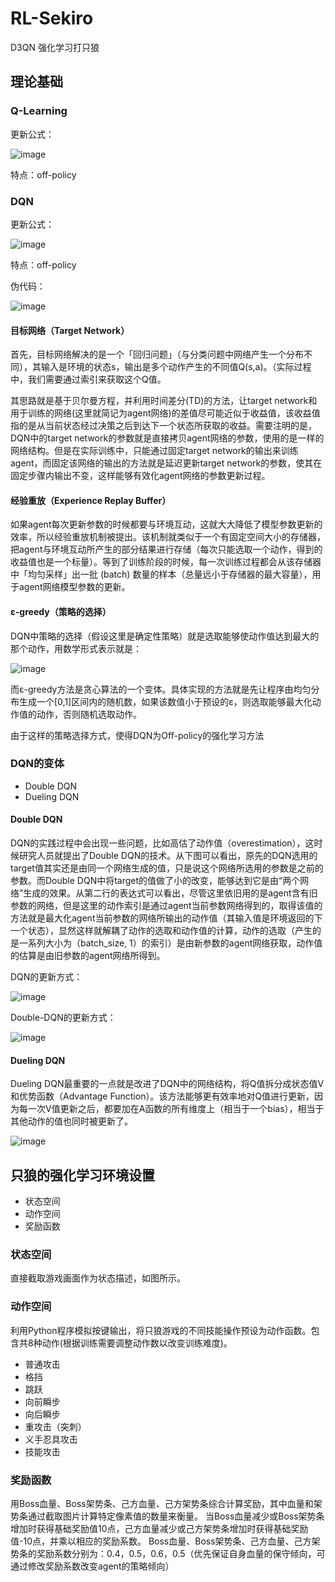# RL-Sekiro
D3QN 强化学习打只狼

## 理论基础
### Q-Learning
更新公式：

![image](https://user-images.githubusercontent.com/62683546/153753386-af7c79d8-16be-46f0-baa5-47b220734ba5.png)

特点：off-policy

### DQN
更新公式：

![image](https://user-images.githubusercontent.com/62683546/153753433-fbe00fa7-0a1d-431d-9698-aab8a302a5f5.png)

特点：off-policy

伪代码：

![image](https://user-images.githubusercontent.com/62683546/153753736-ce87f887-7206-4027-ab48-400f76101290.png)

#### 目标网络（Target Network）
首先，目标网络解决的是一个「回归问题」（与分类问题中网络产生一个分布不同），其输入是环境的状态s，输出是多个动作产生的不同值Q(s,a)。（实际过程中，我们需要通过索引来获取这个Q值。

其思路就是基于贝尔曼方程，并利用时间差分(TD)的方法，让target network和用于训练的网络(这里就简记为agent网络)的差值尽可能近似于收益值，该收益值指的是从当前状态经过决策之后到达下一个状态所获取的收益。需要注明的是，DQN中的target network的参数就是直接拷贝agent网络的参数，使用的是一样的网络结构。但是在实际训练中，只能通过固定target network的输出来训练agent，而固定该网络的输出的方法就是延迟更新target network的参数，使其在固定步骤内输出不变，这样能够有效化agent网络的参数更新过程。

#### 经验重放（Experience Replay Buffer）
如果agent每次更新参数的时候都要与环境互动，这就大大降低了模型参数更新的效率，所以经验重放机制被提出。该机制就类似于一个有固定空间大小的存储器，把agent与环境互动所产生的部分结果进行存储（每次只能选取一个动作，得到的收益值也是一个标量）。等到了训练阶段的时候，每一次训练过程都会从该存储器中「均匀采样」出一批 (batch) 数量的样本（总量远小于存储器的最大容量），用于agent网络模型参数的更新。

####  ε-greedy（策略的选择）
DQN中策略的选择（假设这里是确定性策略）就是选取能够使动作值达到最大的那个动作，用数学形式表示就是：

![image](https://user-images.githubusercontent.com/62683546/153754009-2b2a9c74-29ec-4f21-bd58-56cd04c44fde.png)

而ε-greedy方法是贪心算法的一个变体。具体实现的方法就是先让程序由均匀分布生成一个[0,1]区间内的随机数，如果该数值小于预设的ε，则选取能够最大化动作值的动作，否则随机选取动作。

由于这样的策略选择方式，使得DQN为Off-policy的强化学习方法

### DQN的变体
* Double DQN
* Dueling DQN
#### Double DQN
DQN的实践过程中会出现一些问题，比如高估了动作值（overestimation），这时候研究人员就提出了Double DQN的技术。从下图可以看出，原先的DQN选用的target值其实还是由同一个网络生成的值，只是说这个网络所选用的参数是之前的参数。而Double DQN中将target的值做了小的改变，能够达到它是由“两个网络”生成的效果。从第二行的表达式可以看出，尽管这里依旧用的是agent含有旧参数的网络，但是这里的动作索引是通过agent当前参数网络得到的，取得该值的方法就是最大化agent当前参数的网络所输出的动作值（其输入值是环境返回的下一个状态），显然这样就解耦了动作的选取和动作值的计算，动作的选取（产生的是一系列大小为（batch_size, 1）的索引）是由新参数的agent网络获取，动作值的估算是由旧参数的agent网络所得到。

DQN的更新方式：

![image](https://user-images.githubusercontent.com/62683546/153756142-e1a43947-396c-44d0-86e4-2857c8560088.png)

Double-DQN的更新方式：

![image](https://user-images.githubusercontent.com/62683546/153756236-e8ff9f42-546e-494f-b329-238d1117d72a.png)

#### Dueling DQN
Dueling DQN最重要的一点就是改进了DQN中的网络结构，将Q值拆分成状态值V和优势函数（Advantage Function）。该方法能够更有效率地对Q值进行更新，因为每一次V值更新之后，都要加在A函数的所有维度上（相当于一个bias），相当于其他动作的值也同时被更新了。

![image](https://user-images.githubusercontent.com/62683546/153756279-2eb31794-e0c0-4165-b2c9-fd0fd8f7194d.png)

## 只狼的强化学习环境设置
* 状态空间
* 动作空间
* 奖励函数

### 状态空间
直接截取游戏画面作为状态描述，如图所示。

### 动作空间
利用Python程序模拟按键输出，将只狼游戏的不同技能操作预设为动作函数。包含共8种动作(根据训练需要调整动作数以改变训练难度)。

* 普通攻击
* 格挡
* 跳跃
* 向前瞬步
* 向后瞬步
* 重攻击（突刺）
* 义手忍具攻击
* 技能攻击

### 奖励函数
用Boss血量、Boss架势条、己方血量、己方架势条综合计算奖励，其中血量和架势条通过截取图片计算特定像素值的数量来衡量。
当Boss血量减少或Boss架势条增加时获得基础奖励值10点，己方血量减少或己方架势条增加时获得基础奖励值-10点，并乘以相应的奖励系数。
Boss血量、Boss架势条、己方血量、己方架势条的奖励系数分别为：0.4，0.5，0.6，0.5（优先保证自身血量的保守倾向，可通过修改奖励系数改变agent的策略倾向）

